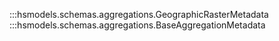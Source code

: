 
:::hsmodels.schemas.aggregations.GeographicRasterMetadata
:::hsmodels.schemas.aggregations.BaseAggregationMetadata
